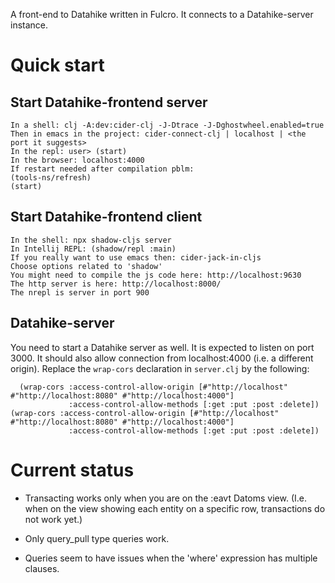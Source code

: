A front-end to Datahike written in Fulcro.
It connects to a Datahike-server instance.

# Quick start

## Start Datahike-frontend server

    In a shell: clj -A:dev:cider-clj -J-Dtrace -J-Dghostwheel.enabled=true
    Then in emacs in the project: cider-connect-clj | localhost | <the port it suggests>
    In the repl: user> (start)
    In the browser: localhost:4000
    If restart needed after compilation pblm:
    (tools-ns/refresh)
    (start)

## Start Datahike-frontend client 
 
    In the shell: npx shadow-cljs server
    In Intellij REPL: (shadow/repl :main)
    If you really want to use emacs then: cider-jack-in-cljs
    Choose options related to 'shadow'
    You might need to compile the js code here: http://localhost:9630
    The http server is here: http://localhost:8000/
    The nrepl is server in port 900
 
## Datahike-server
You need to start a Datahike server as well. 
It is expected to listen on port 3000.
It should also allow connection from localhost:4000 (i.e. a different origin). Replace the `wrap-cors` declaration in `server.clj` by the following:

      (wrap-cors :access-control-allow-origin [#"http://localhost" #"http://localhost:8080" #"http://localhost:4000"]
                 :access-control-allow-methods [:get :put :post :delete])  (wrap-cors :access-control-allow-origin [#"http://localhost" #"http://localhost:8080" #"http://localhost:4000"]
                 :access-control-allow-methods [:get :put :post :delete])


# Current status
- Transacting works only when you are on the :eavt Datoms view. (I.e. when on the view showing each entity on a specific row, transactions do not work yet.)

- Only query_pull type queries work.
- Queries seem to have issues when the 'where' expression has multiple clauses.

